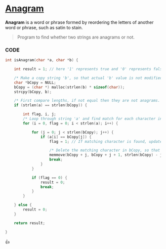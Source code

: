 [Anagram](http://shivajivarma.com/code-base/c/2014/12/28/anagram/)
===============

__Anagram__ is a word or phrase formed by reordering the letters of another word or phrase, such as satin to stain.

> Program to find whether two strings are anagrams or not.

### CODE
```c
int isAnagram(char *a, char *b) {

    int result = 1; // here '1' represents true and '0' represents false

    /* Make a copy string 'b', so that actual 'b' value is not modified while computations. */
    char *bCopy = NULL;
    bCopy = (char *) malloc(strlen(b) * sizeof(char));
    strcpy(bCopy, b);

    /* First compare lengths, if not equal then they are not anagrams. */
    if (strlen(a) == strlen(bCopy)) {

        int flag, i, j;
        /* Loop through string 'a' and find match for each character in string 'bCopy' */
        for (i = 0, flag = 0; i < strlen(a); i++) {

            for (j = 0; j < strlen(bCopy); j++) {
                if (a[i] == bCopy[j]) {
                    flag = 1; // If matching character is found, update the flag to true(1)

                    /* Delete the matching character in bCopy, so that next time we don't repeat search on it. */
                    memmove(bCopy + j, bCopy + j + 1, strlen(bCopy) - j);
                    break;
                }
            }

            if (flag == 0) {
                result = 0;
                break;
            }
        }

    } else {
        result = 0;
    }

    return result;

}
```

:+1:
